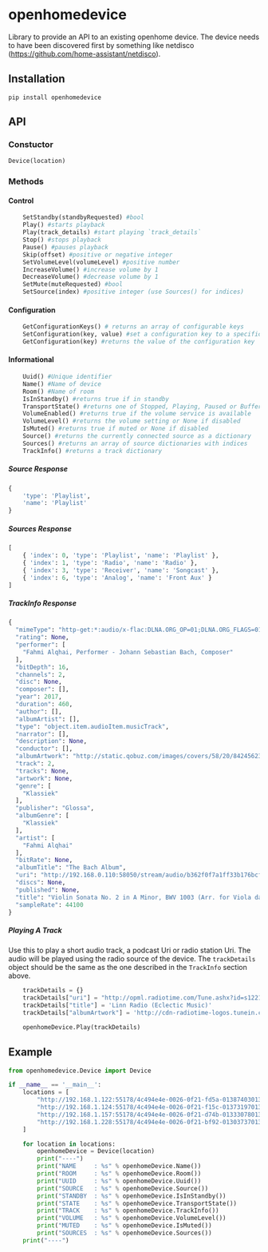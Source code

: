 # openhomedevice

Library to provide an API to an existing openhome device. The device needs to have been discovered first by something like netdisco (https://github.com/home-assistant/netdisco).

## Installation

`pip install openhomedevice`

## API

### Constuctor

```python
Device(location)
```

### Methods

#### Control

```python
    SetStandby(standbyRequested) #bool
    Play() #starts playback
    Play(track_details) #start playing `track_details`
    Stop() #stops playback
    Pause() #pauses playback
    Skip(offset) #positive or negative integer
    SetVolumeLevel(volumeLevel) #positive number
    IncreaseVolume() #increase volume by 1
    DecreaseVolume() #decrease volume by 1
    SetMute(muteRequested) #bool
    SetSource(index) #positive integer (use Sources() for indices)
```

#### Configuration

```python
    GetConfigurationKeys() # returns an array of configurable keys
    SetConfiguration(key, value) #set a configuration key to a specific value
    GetConfiguration(key) #returns the value of the configuration key 
```

#### Informational

```python
    Uuid() #Unique identifier
    Name() #Name of device
    Room() #Name of room
    IsInStandby() #returns true if in standby
    TransportState() #returns one of Stopped, Playing, Paused or Buffering.
    VolumeEnabled() #returns true if the volume service is available
    VolumeLevel() #returns the volume setting or None if disabled
    IsMuted() #returns true if muted or None if disabled
    Source() #returns the currently connected source as a dictionary
    Sources() #returns an array of source dictionaries with indices
    TrackInfo() #returns a track dictionary
```

##### Source Response

```python
{
    'type': 'Playlist',
    'name': 'Playlist'
}
```

##### Sources Response

```python
[
    { 'index': 0, 'type': 'Playlist', 'name': 'Playlist' }, 
    { 'index': 1, 'type': 'Radio', 'name': 'Radio' }, 
    { 'index': 3, 'type': 'Receiver', 'name': 'Songcast' }, 
    { 'index': 6, 'type': 'Analog', 'name': 'Front Aux' }
]
```

##### TrackInfo Response

```python
{
  "mimeType": "http-get:*:audio/x-flac:DLNA.ORG_OP=01;DLNA.ORG_FLAGS=01700000000000000000000000000000",
  "rating": None,
  "performer": [
    "Fahmi Alqhai, Performer - Johann Sebastian Bach, Composer"
  ],
  "bitDepth": 16,
  "channels": 2,
  "disc": None,
  "composer": [],
  "year": 2017,
  "duration": 460,
  "author": [],
  "albumArtist": [],
  "type": "object.item.audioItem.musicTrack",
  "narrator": [],
  "description": None,
  "conductor": [],
  "albumArtwork": "http://static.qobuz.com/images/covers/58/20/8424562332058_600.jpg",
  "track": 2,
  "tracks": None,
  "artwork": None,
  "genre": [
    "Klassiek"
  ],
  "publisher": "Glossa",
  "albumGenre": [
    "Klassiek"
  ],
  "artist": [
    "Fahmi Alqhai"
  ],
  "bitRate": None,
  "albumTitle": "The Bach Album",
  "uri": "http://192.168.0.110:58050/stream/audio/b362f0f7a1ff33b176bcf2adde75af96.flac",
  "discs": None,
  "published": None,
  "title": "Violin Sonata No. 2 in A Minor, BWV 1003 (Arr. for Viola da gamba) : Violin Sonata No. 2 in A Minor, BWV 1003 (Arr. for Viola da gamba): II. Fuga",
  "sampleRate": 44100
}
```

##### Playing A Track

Use this to play a short audio track, a podcast Uri or radio station Uri. The audio will be played using the radio source of the device. The `trackDetails` object should be the same as the one described in the `TrackInfo` section above. 

```python
    trackDetails = {}
    trackDetails["uri"] = "http://opml.radiotime.com/Tune.ashx?id=s122119"
    trackDetails["title"] = 'Linn Radio (Eclectic Music)'
    trackDetails["albumArtwork"] = 'http://cdn-radiotime-logos.tunein.com/s122119q.png'

    openhomeDevice.Play(trackDetails)
```

## Example

```python
from openhomedevice.Device import Device

if __name__ == '__main__':
    locations = [
        "http://192.168.1.122:55178/4c494e4e-0026-0f21-fd5a-01387403013f/Upnp/device.xml",
        "http://192.168.1.124:55178/4c494e4e-0026-0f21-f15c-01373197013f/Upnp/device.xml",
        "http://192.168.1.157:55178/4c494e4e-0026-0f21-d74b-01333078013f/Upnp/device.xml",
        "http://192.168.1.228:55178/4c494e4e-0026-0f21-bf92-01303737013f/Upnp/device.xml"
    ]

    for location in locations:
        openhomeDevice = Device(location)
        print("----")
        print("NAME     : %s" % openhomeDevice.Name())
        print("ROOM     : %s" % openhomeDevice.Room())
        print("UUID     : %s" % openhomeDevice.Uuid())
        print("SOURCE   : %s" % openhomeDevice.Source())
        print("STANDBY  : %s" % openhomeDevice.IsInStandby())
        print("STATE    : %s" % openhomeDevice.TransportState())
        print("TRACK    : %s" % openhomeDevice.TrackInfo())
        print("VOLUME   : %s" % openhomeDevice.VolumeLevel())
        print("MUTED    : %s" % openhomeDevice.IsMuted())
        print("SOURCES  : %s" % openhomeDevice.Sources())
    print("----")
```
